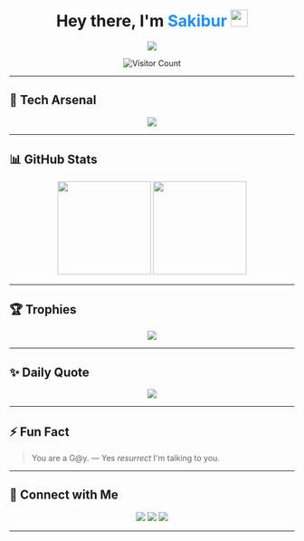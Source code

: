 <h1 align="center">Hey there, I'm <span style="color:#1E90FF;">Sakibur</span> <img src="https://media.giphy.com/media/hvRJCLFzcasrR4ia7z/giphy.gif" width="30px" /></h1>

<p align="center">
  <img src="https://readme-typing-svg.herokuapp.com/?lines=Hey!+I'm+Sakibur.;I'm+a+student+.;I+build,+debug+,+and+repeat!&center=true&width=500&height=45&color=1E90FF&vCenter=true">
</p>

<p align="center">
  <img src="https://komarev.com/ghpvc/?username=msrofficial&style=flat-square&color=1E90FF" alt="Visitor Count" />
</p>

---

## 🚀 Tech Arsenal

<p align="center">
  <img src="https://skillicons.dev/icons?i=c,cpp,java,python,bash,git,github,vscode,androidstudio,linux" />
</p>

---

## 📊 GitHub Stats

<p align="center">
  <img src="https://github-readme-stats.vercel.app/api?username=msrofficial&theme=blue-green&show_icons=true&hide_border=true&custom_title=Terminal+Stats" height="165" />
  <img src="https://github-readme-stats.vercel.app/api/top-langs/?username=msrofficial&layout=compact&theme=blue-green&hide_border=true" height="165" />
</p>

---

## 🏆 Trophies

<p align="center">
  <img src="https://github-profile-trophy.vercel.app/?username=msrofficial&theme=blue&margin-w=10&no-frame=true&title=Stars,Commits,Followers,Repositories,PullRequest,Issues" />
</p>

---

## ✨ Daily Quote

<p align="center">
  <img src="https://quotes-github-readme.vercel.app/api?type=horizontal&theme=dark" />
</p>

---

## ⚡ Fun Fact

> You are a G@y. — Yes *resurrect* I'm talking to you.

---

## 🔗 Connect with Me

<p align="center">
  <a href="https://msrsakibur.netlify.app" target="_blank"><img src="https://img.shields.io/badge/MyWebsite-1E90FF?style=for-the-badge&logo=google-chrome&logoColor=white" /></a>
  <a href="https://facebook.com/sakibur.msr" target="_blank"><img src="https://img.shields.io/badge/Facebook-1877F2?style=for-the-badge&logo=facebook&logoColor=white" /></a>
  <a href="https://github.com/msrofficial" target="_blank"><img src="https://img.shields.io/badge/GitHub-1E90FF?style=for-the-badge&logo=github&logoColor=white" /></a>
</p>

---
